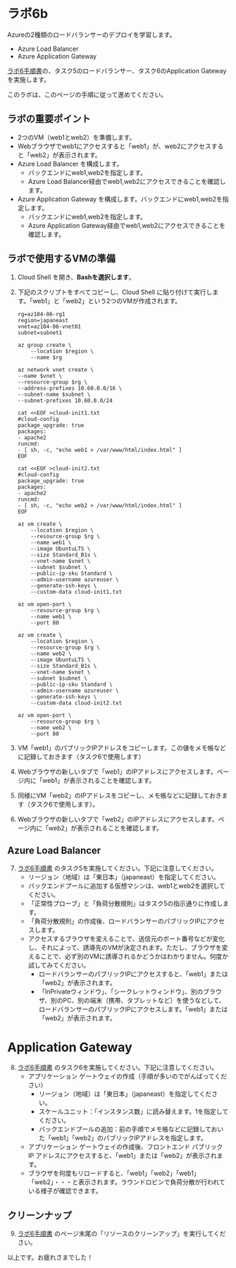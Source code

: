 # ラボ6b

Azureの2種類のロードバランサーのデプロイを学習します。

- Azure Load Balancer
- Azure Application Gateway

[ラボ6手順書](https://github.com/MicrosoftLearning/AZ-104JA-MicrosoftAzureAdministrator/blob/master/Instructions/Labs/LAB_06-Implement_Network_Traffic_Management.md)の、タスク5のロードバランサー、タスク6のApplication Gatewayを実施します。

このラボは、このページの手順に従って進めてください。

## ラボの重要ポイント

- 2つのVM（web1とweb2）を準備します。
- Webブラウザでweb1にアクセスすると「web1」が、web2にアクセスすると「web2」が表示されます。
- Azure Load Balancer を構成します。
  - バックエンドにweb1,web2を指定します。
  - Azure Load Balancer経由でweb1,web2にアクセスできることを確認します。
- Azure Application Gateway を構成します。バックエンドにweb1,web2を指定します。
  - バックエンドにweb1,web2を指定します。
  - Azure Application Gateway経由でweb1,web2にアクセスできることを確認します。

## ラボで使用するVMの準備

1. Cloud Shell を開き、**Bashを選択します**。

2. 下記のスクリプトをすべてコピーし、Cloud Shell に貼り付けて実行します。「web1」と「web2」という2つのVMが作成されます。

    ```
    rg=az104-06-rg1
    region=japaneast
    vnet=az104-06-vnet01
    subnet=subnet1

    az group create \
        --location $region \
        --name $rg

    az network vnet create \
    --name $vnet \
    --resource-group $rg \
    --address-prefixes 10.60.0.0/16 \
    --subnet-name $subnet \
    --subnet-prefixes 10.60.0.0/24

    cat <<EOF >cloud-init1.txt
    #cloud-config
    package_upgrade: true
    packages:
    - apache2
    runcmd:
    - [ sh, -c, "echo web1 > /var/www/html/index.html" ]
    EOF

    cat <<EOF >cloud-init2.txt
    #cloud-config
    package_upgrade: true
    packages:
    - apache2
    runcmd:
    - [ sh, -c, "echo web2 > /var/www/html/index.html" ]
    EOF

    az vm create \
        --location $region \
        --resource-group $rg \
        --name web1 \
        --image UbuntuLTS \
        --size Standard_B1s \
        --vnet-name $vnet \
        --subnet $subnet \
        --public-ip-sku Standard \
        --admin-username azureuser \
        --generate-ssh-keys \
        --custom-data cloud-init1.txt

    az vm open-port \
        --resource-group $rg \
        --name web1 \
        --port 80

    az vm create \
        --location $region \
        --resource-group $rg \
        --name web2 \
        --image UbuntuLTS \
        --size Standard_B1s \
        --vnet-name $vnet \
        --subnet $subnet \
        --public-ip-sku Standard \
        --admin-username azureuser \
        --generate-ssh-keys \
        --custom-data cloud-init2.txt

    az vm open-port \
        --resource-group $rg \
        --name web2 \
        --port 80

    ```

3. VM「web1」のパブリックIPアドレスをコピーします。この値をメモ帳などに記録しておきます（タスク6で使用します）

4. Webブラウザの新しいタブで「web1」のIPアドレスにアクセスします。ページ内に「web1」が表示されることを確認します。

5. 同様にVM「web2」のIPアドレスをコピーし、メモ帳などに記録しておきます（タスク6で使用します）。

6. Webブラウザの新しいタブで「web2」のIPアドレスにアクセスします。ページ内に「web2」が表示されることを確認します。

## Azure Load Balancer


7. [ラボ6手順書](https://github.com/MicrosoftLearning/AZ-104JA-MicrosoftAzureAdministrator/blob/master/Instructions/Labs/LAB_06-Implement_Network_Traffic_Management.md) のタスク5を実施してください。下記に注意してください。
   - リージョン（地域）は「東日本」（japaneast）を指定してください。
   - バックエンドプールに追加する仮想マシンは、web1とweb2を選択してください。
   - 「正常性プローブ」と「負荷分散規則」はタスク5の指示通りに作成します。
   - 「負荷分散規則」の作成後、ロードバランサーのパブリックIPにアクセスします。
   - アクセスするブラウザを変えることで、送信元のポート番号などが変化し、それによって、誘導先のVMが決定されます。ただし、ブラウザを変えることで、必ず別のVMに誘導されるかどうかはわかりません。何度か試してみてください。
     - ロードバランサーのパブリックIPにアクセスすると、「web1」または「web2」が表示されます。
     - 「InPrivateウィンドウ」、「シークレットウィンドウ」、別のブラウザ、別のPC、別の端末（携帯、タブレットなど）を使うなどして、ロードバランサーのパブリックIPにアクセスします。「web1」または「web2」が表示されます。

# Application Gateway

8. [ラボ6手順書](https://github.com/MicrosoftLearning/AZ-104JA-MicrosoftAzureAdministrator/blob/master/Instructions/Labs/LAB_06-Implement_Network_Traffic_Management.md) のタスク6を実施してください。下記に注意してください。
   - アプリケーション ゲートウェイの作成（手順が多いのでがんばってください）
     - リージョン（地域）は「東日本」（japaneast）を指定してください。
     - スケールユニット：「インスタンス数」に読み替えます。1を指定してください。
     - バックエンドプールの追加：前の手順でメモ帳などに記録しておいた「web1」「web2」のパブリックIPアドレスを指定します。
   - アプリケーション ゲートウェイの作成後、フロントエンド パブリック IP アドレスにアクセスすると、「web1」または「web2」が表示されます。
   - ブラウザを何度もリロードすると、「web1」「web2」「web1」「web2」・・・と表示されます。ラウンドロビンで負荷分散が行われている様子が確認できます。

## クリーンナップ

9. [ラボ6手順書](https://github.com/MicrosoftLearning/AZ-104JA-MicrosoftAzureAdministrator/blob/master/Instructions/Labs/LAB_06-Implement_Network_Traffic_Management.md) のページ末尾の「リソースのクリーンアップ」を実行してください。

以上です。お疲れさまでした！
